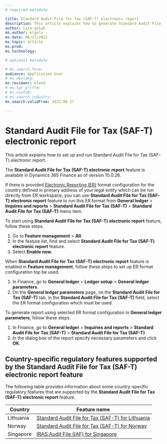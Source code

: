 ```yaml
---
# required metadata

title: Standard Audit File for Tax (SAF-T) electronic report
description: This article explains how to generate Standard Audit File for Tax (SAF-T) electronic report in Dynamics 365 Finance.
author: liza-golub
ms.author: elgolu
ms.date: 06/17/2022
ms.topic: article
ms.prod: 
ms.technology: 

# optional metadata

# ms.search.form: 
audience: Application User
# ms.devlang: 
ms.reviewer: kfend
# ms.tgt_pltfrm: 
# ms.custom: 
# ms.search.industry: 
ms.search.validFrom: 2022-06-17

---
```


# Standard Audit File for Tax (SAF-T) electronic report

This article explains how to set up and run Standard Audit File for Tax (SAF-T) electronic report.

The **Standard Audit File for Tax (SAF-T) electronic report** feature is available in Dynamics 365 Finance as of version 10.0.26.

If there is provided [Electronic Reporting (ER)](../../fin-ops-core/dev-itpro/analytics/general-electronic-reporting.md) format configuration for the country defined in primary address of your legal entity which can be run directly from ER workspace, 
you can use **Standard Audit File for Tax (SAF-T) electronic report** feature to run this ER format from **General ledger** \> **Inquires and reports** \> **Standard Audit File for Tax (SAF-T)** \> **Standard Audit File for Tax (SAF-T)** menu item.

To start using **Standard Audit File for Tax (SAF-T) electronic report** feature, follow these steps. 

1. Go to **Feature management** > **All**.
2. In the feature list, find and select **Standard Audit File for Tax (SAF-T) electronic report** feature.
3. Select **Enable now**.

When **Standard Audit File for Tax (SAF-T) electronic report** feature is enabled in **Feature management**, follow these steps to set up ER format configuration top be used.

1. In Finance, go to **General ledger** \> **Ledger setup** \> **General ledger parameters**.
2. On the **General ledger parameters** page, on the **Standard Audit File for Tax (SAF-T)** tab, in the **Standard Audit File for Tax (SAF-T)** field, select the ER format configuration which must be used.

To generate report using selected ER format configuration in **General ledger parameters**, follow these steps.

1. In Finance, go to **General ledger** > **Inquiries and reports** > **Standard Audit File for Tax (SAF-T)** > **Standard Audit File for Tax (SAF-T)**.
2. In the dialog box of the report specify necessary parameters and click **OK**.

## Country-specific regulatory features supported by the **Standard Audit File for Tax (SAF-T) electronic report** feature

The following table provides information about some country-specific regulatory features that are supported by the **Standard Audit File for Tax (SAF-T) electronic report** feature.

| Country     | Feature name |
|-------------|--------------|
| Lithuania   | [Standard Audit File for Tax (SAF-T) for Lithuania](../localizations/emea-ltu-saf-t.md) |
| Norway      | [Standard Audit File for Tax (SAF-T) for Norway](../localizations/emea-nor-satndard-audit-file-for-tax.md) |
| Singapore   | [IRAS Audit File (IAF) for Singapore](../localizations/apac-sgp-iras-audit-file.md) |
